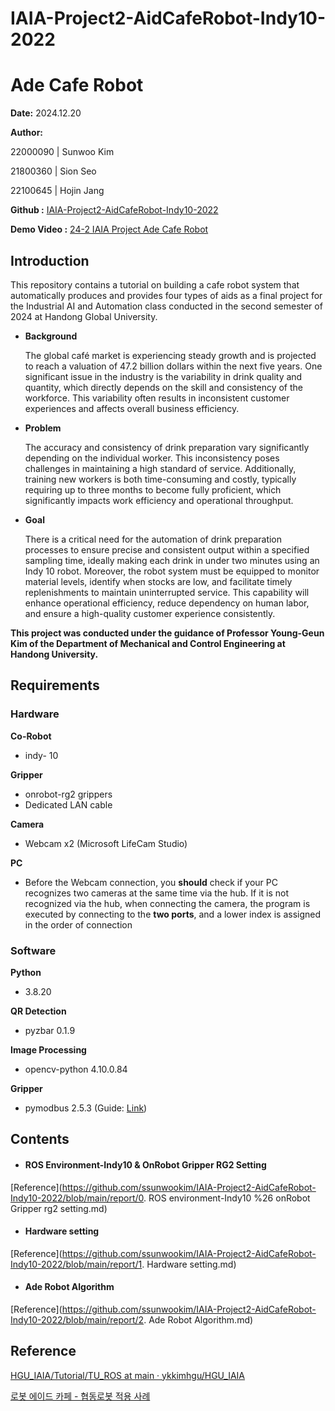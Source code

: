 # IAIA-Project2-AidCafeRobot-Indy10-2022



# Ade Cafe Robot

**Date:** 2024.12.20

**Author:**

22000090 | Sunwoo Kim

21800360 | Sion Seo

22100645 | Hojin Jang

**Github :** [IAIA-Project2-AidCafeRobot-Indy10-2022](https://github.com/ssunwookim/IAIA-Project2-AidCafeRobot-Indy10-2022)

**Demo Video :** [24-2 IAIA Project Ade Cafe Robot ](https://www.youtube.com/watch?v=TiJDjN4B75o)



## Introduction

 This repository contains a tutorial on building a cafe robot system that automatically produces and provides four types of aids as a final project for the Industrial AI and Automation class conducted in the second semester of 2024 at Handong Global University.

- **Background**

   The global café market is experiencing steady growth and is projected to reach a valuation of 47.2 billion dollars within the next five years. One significant issue in the industry is the variability in drink quality and quantity, which directly depends on the skill and consistency of the workforce. This variability often results in inconsistent customer experiences and affects overall business efficiency.

- **Problem**

   The accuracy and consistency of drink preparation vary significantly depending on the individual worker. This inconsistency poses challenges in maintaining a high standard of service. Additionally, training new workers is both time-consuming and costly, typically requiring up to three months to become fully proficient, which significantly impacts work efficiency and operational throughput.

- **Goal** 

   There is a critical need for the automation of drink preparation processes to ensure precise and consistent output within a specified sampling time, ideally making each drink in under two minutes using an Indy 10 robot. Moreover, the robot system must be equipped to monitor material levels, identify when stocks are low, and facilitate timely replenishments to maintain uninterrupted service. This capability will enhance operational efficiency, reduce dependency on human labor, and ensure a high-quality customer experience consistently.



**This project was conducted under the guidance of Professor Young-Geun Kim of the Department of Mechanical and Control Engineering at Handong University.**



## Requirements

### Hardware

**Co-Robot**

- indy- 10

**Gripper**

- onrobot-rg2 grippers
- Dedicated LAN cable

**Camera**

- Webcam x2 (Microsoft LifeCam Studio)

**PC** 

- Before the Webcam connection, you **should** check if your PC recognizes two cameras at the same time via the hub. If it is not recognized via the hub, when connecting the camera,  the program is executed by connecting to the **two ports**, and a lower index  is assigned in the order of connection



### Software

**Python**

- 3.8.20

**QR Detection**

- pyzbar 0.1.9

**Image Processing**

- opencv-python 4.10.0.84

**Gripper**

- pymodbus 2.5.3 (Guide: [Link](https://github.com/takuya-ki/onrobot-rg))



## Contents

- #### ROS Environment-Indy10  & OnRobot Gripper RG2 Setting

[Reference](https://github.com/ssunwookim/IAIA-Project2-AidCafeRobot-Indy10-2022/blob/main/report/0. ROS environment-Indy10 %26 onRobot Gripper rg2 setting.md)

- #### Hardware setting

[Reference](https://github.com/ssunwookim/IAIA-Project2-AidCafeRobot-Indy10-2022/blob/main/report/1. Hardware setting.md)

- #### Ade Robot Algorithm

[Reference](https://github.com/ssunwookim/IAIA-Project2-AidCafeRobot-Indy10-2022/blob/main/report/2. Ade Robot Algorithm.md)

## Reference

[HGU_IAIA/Tutorial/TU_ROS at main · ykkimhgu/HGU_IAIA](https://github.com/ykkimhgu/HGU_IAIA/tree/main/Tutorial/TU_ROS)

[로봇 에이드 카페 - 협동로봇 적용 사례](https://www.youtube.com/watch?v=ab3BU_RHz2c)